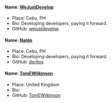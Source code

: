 #### Name: [WeJustDevelop](https://github.com/wejustdevelop)
 - Place: Cebu, PH
 - Bio: Developing developers, paying it forward.
 - GitHub: [wejustdevelop](https://github.com/wejustdevelop)

#### Name: [Naldo](https://github.com/dpritos)
 - Place: Cebu, PH
 - Bio: Developing developers, paying it forward.
 - GitHub: [dpritos](https://github.com/dpritos)

 #### Name: [TomEWilkinson](https://github.com/TomEWilkinson)
 - Place: United Kingdom
 - Bio: 
 - GitHub: [TomEWilkinson](https://github.com/TomEWilkinson)
